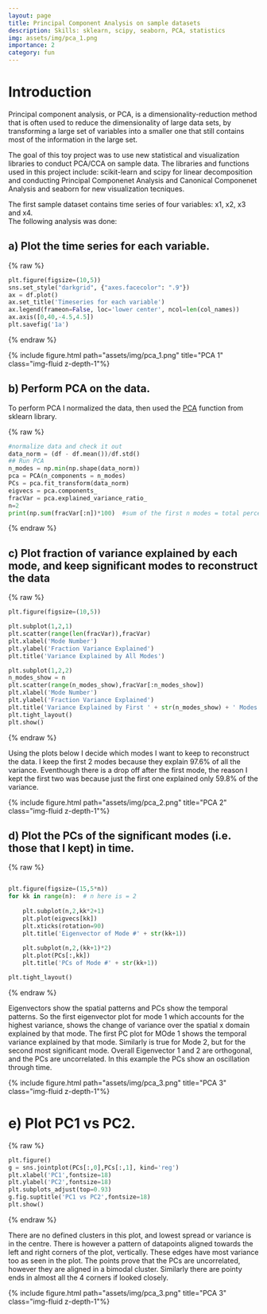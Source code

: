 ```yaml
---
layout: page
title: Principal Component Analysis on sample datasets
description: Skills: sklearn, scipy, seaborn, PCA, statistics
img: assets/img/pca_1.png
importance: 2
category: fun
---
```



# Introduction 
Principal component analysis, or PCA, is a dimensionality-reduction method that is often used to reduce the dimensionality of large data sets, by transforming a large set of variables into a smaller one that still contains most of the information in the large set.

The goal of this toy project was to use new statistical and visualization libraries to conduct PCA/CCA on sample data. The libraries and functions used in this project include: scikit-learn and scipy for linear decomposition and conducting Principal Componenet Analysis and Canonical Componenet Analysis and seaborn for new visualization tecniques. 

The first sample dataset contains time series of four variables: x1, x2, x3 and x4.
<br>
The following analysis was done:

## a) Plot the time series for each variable.
{% raw %}
```python
plt.figure(figsize=(10,5))
sns.set_style("darkgrid", {"axes.facecolor": ".9"})
ax = df.plot()
ax.set_title('Timeseries for each variable')
ax.legend(frameon=False, loc='lower center', ncol=len(col_names))
ax.axis([0,40,-4.5,4.5])
plt.savefig('1a')
```
{% endraw %}

<div class="row">
    <div class="col-sm">
        {% include figure.html path="assets/img/pca_1.png" title="PCA 1" class="img-fluid z-depth-1"%}
    </div>
</div>


## b) Perform PCA on the data.

To perform PCA I normalized the data, then used the [PCA](https://scikit-learn.org/stable/modules/generated/sklearn.decomposition.PCA.html) function from sklearn library. 


{% raw %}
```python
#normalize data and check it out
data_norm = (df - df.mean())/df.std()
## Run PCA
n_modes = np.min(np.shape(data_norm))
pca = PCA(n_components = n_modes)
PCs = pca.fit_transform(data_norm)
eigvecs = pca.components_
fracVar = pca.explained_variance_ratio_
n=2
print(np.sum(fracVar[:n])*100)  #sum of the first n modes = total percent variance explained by the first n eigen vectors
```
{% endraw %}

## c) Plot fraction of variance explained by each mode, and keep significant modes to reconstruct the data

{% raw %}
```python
plt.figure(figsize=(10,5))

plt.subplot(1,2,1)
plt.scatter(range(len(fracVar)),fracVar)
plt.xlabel('Mode Number')
plt.ylabel('Fraction Variance Explained')
plt.title('Variance Explained by All Modes')

plt.subplot(1,2,2)
n_modes_show = n
plt.scatter(range(n_modes_show),fracVar[:n_modes_show])
plt.xlabel('Mode Number')
plt.ylabel('Fraction Variance Explained')
plt.title('Variance Explained by First ' + str(n_modes_show) + ' Modes')
plt.tight_layout()
plt.show()
```
{% endraw %}

Using the plots below I decide which modes I want to keep to reconstruct the data. I keep the first 2 modes because they explain 97.6% of all the variance. Eventhough there is a drop off after the first mode, the reason I kept the first two was because just the first one explained only 59.8% of the variance.

<div class="row">
    <div class="col-sm">
        {% include figure.html path="assets/img/pca_2.png" title="PCA 2" class="img-fluid z-depth-1"%}
    </div>
</div>


## d) Plot the PCs of the significant modes (i.e. those that I kept) in time. 


{% raw %}
```python

plt.figure(figsize=(15,5*n))
for kk in range(n):  # n here is = 2
    
    plt.subplot(n,2,kk*2+1)
    plt.plot(eigvecs[kk])
    plt.xticks(rotation=90)
    plt.title('Eigenvector of Mode #' + str(kk+1))
    
    plt.subplot(n,2,(kk+1)*2)
    plt.plot(PCs[:,kk])
    plt.title('PCs of Mode #' + str(kk+1))

plt.tight_layout()
```
{% endraw %}

Eigenvectors show the spatial patterns and PCs show the temporal patterns. So the first eigenvector plot for mode 1 which accounts for the highest variance, shows the change of variance over the spatial x domain explained by that mode. The first PC plot for MOde 1 shows the temporal variance explained by that mode. Similarly is true for Mode 2, but for the second most significant mode. Overall Eigenvector 1 and 2 are orthogonal, and the PCs are uncorrelated. In this example the PCs show an oscillation through time.

<div class="row">
    <div class="col-sm">
        {% include figure.html path="assets/img/pca_3.png" title="PCA 3" class="img-fluid z-depth-1"%}
    </div>
</div>

# e) Plot PC1 vs PC2. 
{% raw %}
```python
plt.figure()
g = sns.jointplot(PCs[:,0],PCs[:,1], kind='reg')
plt.xlabel('PC1',fontsize=18)
plt.ylabel('PC2',fontsize=18)
plt.subplots_adjust(top=0.93)
g.fig.suptitle('PC1 vs PC2',fontsize=18)
plt.show()
```
{% endraw %}

There are no defined clusters in this plot, and lowest spread or variance is in the centre. There is however a pattern of datapoints aligned towards the left and right corners of the plot, vertically. These edges have most variance too as seen in the plot. The points prove that the PCs are uncorrelated, however they are aligned in a bimodal cluster. Similarly there are pointy ends in almost all the 4 corners if looked closely.

<div class="row">
    <div class="col-sm">
        {% include figure.html path="assets/img/pca_3.png" title="PCA 3" class="img-fluid z-depth-1"%}
    </div>
</div>
